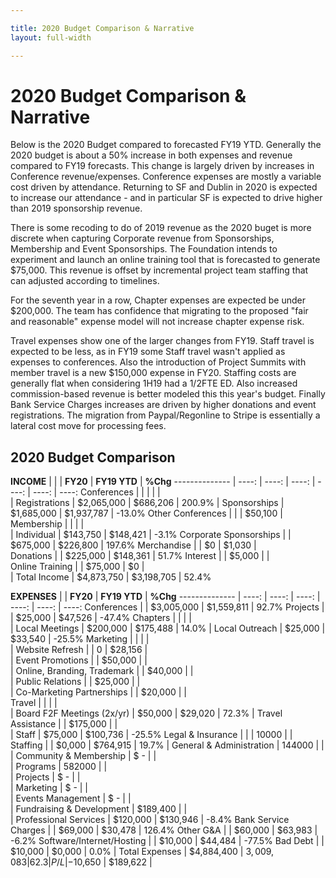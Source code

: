 ```yaml
---

title: 2020 Budget Comparison & Narrative
layout: full-width

---
```


# 2020 Budget Comparison & Narrative

Below is the 2020 Budget compared to forecasted FY19 YTD. Generally the 2020 budget is about a 50% increase in both expenses and revenue compared to FY19 forecasts. This change is largely driven by increases in Conference revenue/expenses.  Conference expenses are mostly a variable cost driven by attendance. Returning to SF and Dublin in 2020 is expected to increase our attendance - and in particular SF is expected to drive higher than 2019 sponsorship revenue.

There is some recoding to do of 2019 revenue as the 2020 buget is more discrete when capturing Corporate revenue from Sponsorships, Membership and Event Sponsorships. The Foundation intends to experiment and launch an online training tool that is forecasted to generate $75,000. This revenue is offset by incremental project team staffing that can adjusted according to timelines.

For the seventh year in a row, Chapter expenses are expected be under $200,000. The team has confidence that migrating to the proposed "fair and reasonable" expense model will not increase chapter expense risk.

Travel expenses show one of the larger changes from FY19.  Staff travel is expected to be less, as in FY19 some Staff travel wasn't applied as expenses to conferences. Also the introduction of Project Summits with member travel is a new $150,000 expense in FY20.  Staffing costs are generally flat when considering 1H19 had a 1/2FTE ED. Also increased commission-based revenue is better modeled this this year's budget.  Finally Bank Service Charges increases are driven by higher donations and event registrations. The migration from Paypal/Regonline to Stripe is essentially a lateral cost move for processing fees.

## 2020 Budget Comparison

**INCOME** |    |    |  **FY20**  |  **FY19 YTD**  |  **%Chg**
--------------       | ----: | ----: | ----: | ----: | ----: | ----: 
Conferences  |    |    |    |    |  
       |  Registrations     |  $2,065,000  |  $686,206  |  200.9%
       |  Sponsorships     |  $1,685,000  |  $1,937,787  |  -13.0%
Other Conferences  |       |    |  $50,100  |  
Membership  |       |    |    |  
       |  Individual     |  $143,750  |  $148,421  |  -3.1%
Corporate Sponsorships     |    |  $675,000  |  $226,800  |  197.6%
Merchandise  |       |  $0  |  $1,030  |  
Donations  |       |  $225,000  |  $148,361  |  51.7%
Interest  |       |  $5,000  |    |  
Online Training     |    |  $75,000  |  $0  |  
  |    Total Income  |  $4,873,750  |  $3,198,705  |  52.4%

**EXPENSES** |     |  **FY20**  |  **FY19 YTD**  |  **%Chg**
--------------       | ----: | ----: | ----: | ----: | ----: | ----: 
Conferences  |    |  $3,005,000  |  $1,559,811  |  92.7%
Projects  |    |  $25,000  |  $47,526  |  -47.4%
Chapters  |    |    |    |  
       |  Local Meetings  |  $200,000  |  $175,488  |  14.0%
       |  Local Outreach  |  $25,000  |  $33,540  |  -25.5%
Marketing  |    |    |    |  
       |  Website Refresh  |    |  0  |  $28,156  |  
       |  Event Promotions  |    |  $50,000  |    |  
       |  Online, Branding, Trademark  |    |  $40,000  |    |  
       |  Public Relations  |    |  $25,000  |    |  
       |  Co-Marketing Partnerships  |    |  $20,000  |    |  
Travel  |    |    |    |  
       |  Board F2F Meetings (2x/yr)  |  $50,000  |  $29,020  |  72.3%
       |  Travel Assistance  |    |  $175,000  |    |  
       |  Staff  |  $75,000  |  $100,736  |  -25.5%
Legal & Insurance  |    |    |  10000  |    |  
Staffing  |    |  $0,000  |  $764,915  |  19.7%
       |  General & Administration  |  144000  |    |  
       |  Community & Membership  |  $ -  |    |  
       |  Programs  |  582000  |    |  
       |  Projects  |  $ -  |    |  
       |  Marketing  |  $ -  |    |  
       |  Events Management  |  $ -  |    |  
       |  Fundraising & Development  |  $189,400  |    |  
       |  Professional Services  |  $120,000  |  $130,946  |  -8.4%
Bank Service Charges  |    |  $69,000  |  $30,478  |  126.4%
Other G&A  |    |  $60,000  |  $63,983  |  -6.2%
Software/Internet/Hosting  |    |  $10,000  |  $44,484  |  -77.5%
Bad Debt  |    |  $10,000  |  $0,000  |  0.0%
  |  Total Expenses  |  $4,884,400  |  $3,009,083  |  62.3%
  |  P/L  |  -$10,650  |  $189,622  | 

